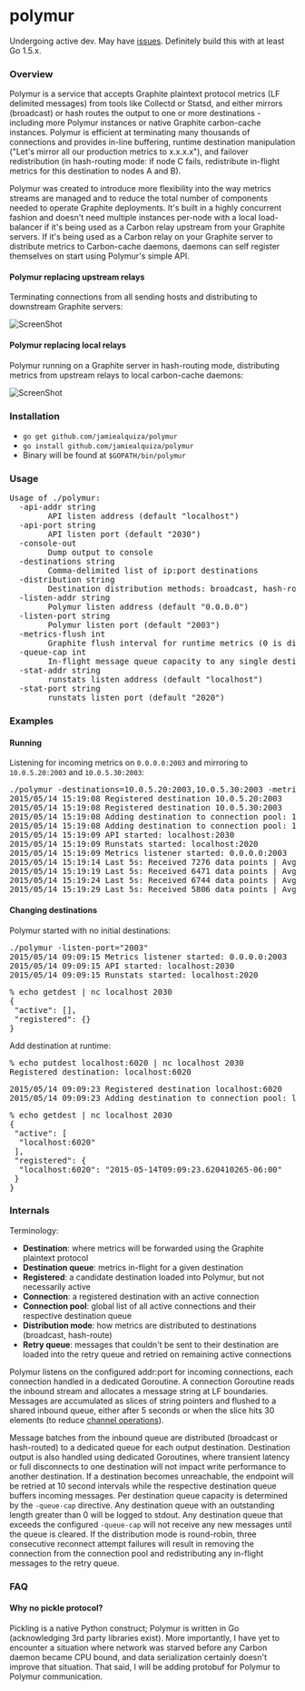 # polymur

Undergoing active dev. May have [issues](https://github.com/jamiealquiza/polymur/issues).
Definitely build this with at least Go 1.5.x.

### Overview

Polymur is a service that accepts Graphite plaintext protocol metrics (LF delimited messages) from tools like Collectd or Statsd, and either mirrors (broadcast) or hash routes the output to one or more destinations - including more Polymur instances or native Graphite carbon-cache instances. Polymur is efficient at terminating many thousands of connections and provides in-line buffering, runtime destination manipulation ("Let's mirror all our production metrics to x.x.x.x"), and failover redistribution (in hash-routing mode: if node C fails, redistribute in-flight metrics for this destination to nodes A and B).

Polymur was created to introduce more flexibility into the way metrics streams are managed and to reduce the total number of components needed to operate Graphite deployments. It's built in a highly concurrent fashion and doesn't need multiple instances per-node with a local load-balancer if it's being used as a Carbon relay upstream from your Graphite servers. If it's being used as a Carbon relay on your Graphite server to distribute metrics to Carbon-cache daemons, daemons can self register themselves on start using Polymur's simple API.

#### Polymur replacing upstream relays

Terminating connections from all sending hosts and distributing to downstream Graphite servers:

![ScreenShot](https://d1n2314jgy7p59.cloudfront.net/polymur-relay-b.jpg)

#### Polymur replacing local relays

Polymur running on a Graphite server in hash-routing mode, distributing metrics from upstream relays to local carbon-cache daemons:

![ScreenShot](https://d1n2314jgy7p59.cloudfront.net/polymur-relay-c.jpg)

### Installation

- `go get github.com/jamiealquiza/polymur`
- `go install github.com/jamiealquiza/polymur`
- Binary will be found at `$GOPATH/bin/polymur`

### Usage

<pre>
Usage of ./polymur:
  -api-addr string
    	API listen address (default "localhost")
  -api-port string
    	API listen port (default "2030")
  -console-out
    	Dump output to console
  -destinations string
    	Comma-delimited list of ip:port destinations
  -distribution string
    	Destination distribution methods: broadcast, hash-route (default "broadcast")
  -listen-addr string
    	Polymur listen address (default "0.0.0.0")
  -listen-port string
    	Polymur listen port (default "2003")
  -metrics-flush int
    	Graphite flush interval for runtime metrics (0 is disabled)
  -queue-cap int
    	In-flight message queue capacity to any single destination (default 4096)
  -stat-addr string
    	runstats listen address (default "localhost")
  -stat-port string
    	runstats listen port (default "2020")
</pre>

### Examples

#### Running

Listening for incoming metrics on `0.0.0.0:2003` and mirroring to `10.0.5.20:2003` and `10.0.5.30:2003`:
<pre>
./polymur -destinations=10.0.5.20:2003,10.0.5.30:2003 -metrics-flush=30 -listen-port=2003 -listen-addr=0.0.0.0 -distribution="broadcast"
2015/05/14 15:19:08 Registered destination 10.0.5.20:2003
2015/05/14 15:19:08 Registered destination 10.0.5.30:2003
2015/05/14 15:19:08 Adding destination to connection pool: 10.0.5.30:2003
2015/05/14 15:19:08 Adding destination to connection pool: 10.0.5.20:2003
2015/05/14 15:19:09 API started: localhost:2030
2015/05/14 15:19:09 Runstats started: localhost:2020
2015/05/14 15:19:09 Metrics listener started: 0.0.0.0:2003
2015/05/14 15:19:14 Last 5s: Received 7276 data points | Avg: 1455.20/sec. | Inbound queue length: 0
2015/05/14 15:19:19 Last 5s: Received 6471 data points | Avg: 1294.20/sec. | Inbound queue length: 0
2015/05/14 15:19:24 Last 5s: Received 6744 data points | Avg: 1348.80/sec. | Inbound queue length: 0
2015/05/14 15:19:29 Last 5s: Received 5806 data points | Avg: 1161.20/sec. | Inbound queue length: 0
</pre>

#### Changing destinations

Polymur started with no initial destinations:
<pre>
./polymur -listen-port="2003"
2015/05/14 09:09:15 Metrics listener started: 0.0.0.0:2003
2015/05/14 09:09:15 API started: localhost:2030
2015/05/14 09:09:15 Runstats started: localhost:2020
</pre>

<pre>
% echo getdest | nc localhost 2030
{
 "active": [],
 "registered": {}
}
</pre>

Add destination at runtime:
<pre>
% echo putdest localhost:6020 | nc localhost 2030          
Registered destination: localhost:6020
</pre>

<pre>
2015/05/14 09:09:23 Registered destination localhost:6020
2015/05/14 09:09:23 Adding destination to connection pool: localhost:6020
</pre>

<pre>
% echo getdest | nc localhost 2030
{
 "active": [
  "localhost:6020"
 ],
 "registered": {
  "localhost:6020": "2015-05-14T09:09:23.620410265-06:00"
 }
}
</pre>


### Internals

Terminology:

- **Destination**: where metrics will be forwarded using the Graphite plaintext protocol
- **Destination queue**: metrics in-flight for a given destination
- **Registered**: a candidate destination loaded into Polymur, but not necessarily active
- **Connection**: a registered destination with an active connection
- **Connection pool**: global list of all active connections and their respective destination queue
- **Distribution mode**: how metrics are distributed to destinations (broadcast, hash-route)
- **Retry queue**: messages that couldn't be sent to their destination are loaded into the retry queue and retried on remaining active connections

Polymur listens on the configured addr:port for incoming connections, each connection handled in a dedicated Goroutine. A connection Goroutine reads the inbound stream and allocates a message string at LF boundaries. Messages are accumulated as slices of string pointers and flushed to a shared inbound queue, either after 5 seconds or when the slice hits 30 elements (to reduce [channel operations](https://grey-boundary.io/concurrent-communication-performance-in-go/)). 

Message batches from the inbound queue are distributed (broadcast or hash-routed) to a dedicated queue for each output destination. Destination output is also handled using dedicated Goroutines, where transient latency or full disconnects to one destination will not impact write performance to another destination. If a destination becomes unreachable, the endpoint will be retried at 10 second intervals while the respective destination queue buffers incoming messages. Per destination queue capacity is determined by the `-queue-cap` directive. Any destination queue with an outstanding length greater than 0 will be logged to stdout. Any destination queue that exceeds the configured `-queue-cap` will not receive any new messages until the queue is cleared. If the distribution mode is round-robin, three consecutive reconnect attempt failures will result in removing the connection from the connection pool and redistributing any in-flight messages to the retry queue.

### FAQ

#### Why no pickle protocol?
Pickling is a native Python construct; Polymur is written in Go (acknowledging 3rd party libraries exist). More importantly, I have yet to encounter a situation where network was starved before any Carbon daemon became CPU bound, and data serialization certainly doesn't improve that situation. That said, I will be adding protobuf for Polymur to Polymur communication.
